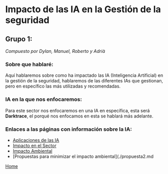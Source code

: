 # Impacto de las IA en la Gestión de la seguridad
## Grupo 1:
_Compuesto por Dylan, Manuel, Roberto y Adrià_


### Sobre que hablaré:
Aquí hablaremos sobre como ha impactado las IA (Inteligencia Artificial) en la gestión de la seguridad, hablaremos de las diferentes IAs que gestionan, pero en específico las más utilizadas y recomendadas.

### IA en la que nos enfocaremos:
Para este sector nos enfocaremos en una IA en específica, esta será **Darktrace**, el porqué nos enfocamos en esta se hablará más adelante.

### Enlaces a las páginas con información sobre la IA:
- [Aplicaciones de las IA](./aplicacion2.md)
- [Impacto en el Sector](./impactosector2.md)
- [Impacto Ambiental](./impactoambiental2.md)
- [Propuestas para minimizar el impacto ambiental](./propuesta2.md



[Home](index.md)
